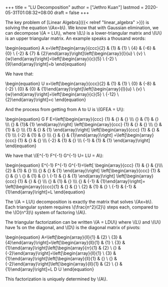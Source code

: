 +++
title = "LU Decomposition"
author = ["Jethro Kuan"]
lastmod = 2020-05-31T01:08:32+08:00
draft = false
+++

The key problem of [Linear Algebra]({{< relref "linear_algebra" >}}) is solving the equation \\(Ax=b\\). We know that
with Gaussian elimination, we can decompose \\(A = LU\\), where \\(L\\) is a
lower-triangular matrix and \\(U\\) is an upper triangular matrix. An example speaks
a thousand words:

\begin{equation}
A x=\left[\begin{array}{ccc}{2} & {1} & {1} \\ {4} & {-6} & {0} \\ {-2} & {7} & {2}\end{array}\right]\left[\begin{array}{l}{u} \\ {v} \\ {w}\end{array}\right]=\left[\begin{array}{c}{5} \\ {-2} \\ {9}\end{array}\right]=b
\end{equation}

We have that:

\begin{equation}
U x=\left[\begin{array}{ccc}{2} & {1} & {1} \\ {0} & {-8} & {-2} \\ {0} & {0} & {1}\end{array}\right]\left[\begin{array}{l}{u} \\ {v} \\ {w}\end{array}\right]=\left[\begin{array}{c}{5} \\ {-12} \\ {2}\end{array}\right]=c
\end{equation}

And the process from getting from A to U is \\(GFEA = U\\):

\begin{equation}
G F E=\left[\begin{array}{ccc}
{1} & {} & {} \\\\\\
{} & {1} & {} \\\\\\
{} & {1}& {1}
\end{array}\right]
\left[\begin{array}{ccc}
{1} & {} & {} \\\\\\
{} & {1} & {} \\\\\\
{1} & {} & {1}
\end{array}\right]
\left[\begin{array}{ccc}
{1} & {} & {1} \\\\\\
{-2} & {1} & {} \\\\\\
{} & {} & {1}\end{array}\right]
=\left[\begin{array}{ccc}
{1} & {} & {} \\\\\\
{-2} & {1} & {} \\\\\\
{-1} & {1} & {1}
\end{array}\right]
\end{equation}

We have that \\(E^{-1} F^{-1} G^{-1} U= LU = A\\):

\begin{equation}
E^{-1} F^{-1} G^{-1}=\left[
\begin{array}{ccc}
{1} & {} & {}\\\\\\
{2} & {1} & {} \\\\\\
{} & {} & {1}
\end{array}\right]
\left[\begin{array}{ccc}
{1} & {} & {} \\ {} & {1} & {} \\ {-1} & {} & {1}
\end{array}\right]
\left[\begin{array}{ccc}
{1} & {} & {} \\\\\\
{} & {1} & {} \\\\\\
{} & {-1} & {1}\end{array}\right]=
\left[\begin{array}{ccc}{1} & {} & {} \\ {2} & {1} & {} \\ {-1} & {-1} & {1}\end{array}\right]=L
\end{equation}

The \\(A = LU\\) decomposition is exactly the matrix that solves \\(Ax=b\\).
Each triangular system requires \\(\frac{n^2}{2}\\) steps each, compared
to the \\(O(n^3)\\) system of factoring \\(A\\).

The triangular factorization can be written \\(A = LDU\\) where \\(L\\) and
\\(U\\) have 1s on the diagonal, and \\(D\\) is the diagonal matrix of pivots:

\begin{equation}
A=\left[\begin{array}{ll}{1} & {2} \\ {3} & {4}\end{array}\right]=\left[\begin{array}{ll}{1} & {1} \\ {3} & {1}\end{array}\right]\left[\begin{array}{rr}{1} & {2} \\ {} & {-2}\end{array}\right]=\left[\begin{array}{ll}{1} \\ {3} & {1}\end{array}\right]\left[\begin{array}{ll}{1} & {} \\ {} & {-2}\end{array}\right]\left[\begin{array}{ll}{1} & {2} \\ {} & {1}\end{array}\right]=L D U
\end{equation}

This factorization is uniquely determined by \\(A\\).
